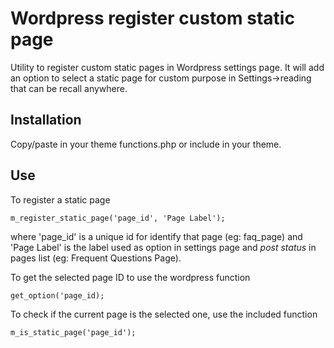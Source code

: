 # Wordpress register custom static page
Utility to register custom static pages in Wordpress settings page.
It will add an option to select a static page for custom purpose in Settings->reading that can be recall anywhere.

## Installation
Copy/paste in your theme functions.php or include in your theme.

## Use
To register a static page

    m_register_static_page('page_id', 'Page Label');
  
where 'page_id' is a unique id for identify that page (eg: faq_page) and 'Page Label' is the label used as option in settings page and *post status* in pages list (eg: Frequent Questions Page).

To get the selected page ID to use the wordpress function 

    get_option('page_id);

To check if the current page is the selected one, use the included function

    m_is_static_page('page_id');
